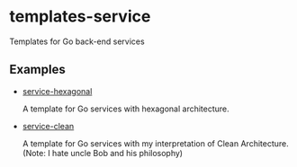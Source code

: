 # templates-service

Templates for Go back-end services

## Examples

- [service-hexagonal](./service-hexagonal)

  A template for Go services with hexagonal architecture.

- [service-clean](./service-clean)

  A template for Go services with my interpretation of Clean Architecture.
  (Note: I hate uncle Bob and his philosophy)
